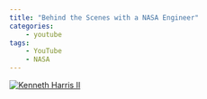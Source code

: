 ```yaml
---
title: "Behind the Scenes with a NASA Engineer"
categories:
    - youtube
tags:
    - YouTube
    - NASA
---
```


[![Kenneth Harris II](https://img.youtube.com/vi/dM6ZcnNj0kA/0.jpg)](https://www.youtube.com/watch?v=dM6ZcnNj0kA "Everything Is AWESOME")
